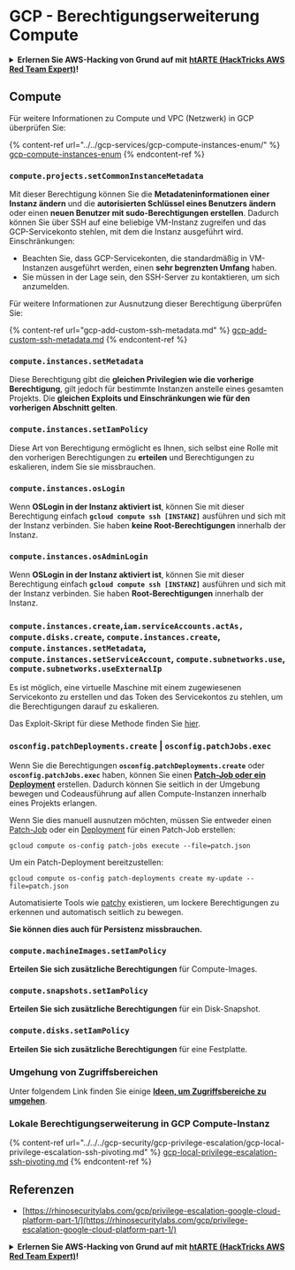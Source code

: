 # GCP - Berechtigungserweiterung Compute

<details>

<summary><strong>Erlernen Sie AWS-Hacking von Grund auf mit</strong> <a href="https://training.hacktricks.xyz/courses/arte"><strong>htARTE (HackTricks AWS Red Team Expert)</strong></a><strong>!</strong></summary>

Andere Möglichkeiten, HackTricks zu unterstützen:

* Wenn Sie Ihr **Unternehmen in HackTricks beworben sehen möchten** oder **HackTricks als PDF herunterladen möchten**, überprüfen Sie die [**ABONNEMENTPLÄNE**](https://github.com/sponsors/carlospolop)!
* Holen Sie sich das [**offizielle PEASS & HackTricks-Merchandise**](https://peass.creator-spring.com)
* Entdecken Sie [**The PEASS Family**](https://opensea.io/collection/the-peass-family), unsere Sammlung exklusiver [**NFTs**](https://opensea.io/collection/the-peass-family)
* **Treten Sie der** 💬 [**Discord-Gruppe**](https://discord.gg/hRep4RUj7f) oder der [**Telegram-Gruppe**](https://t.me/peass) bei oder **folgen** Sie uns auf **Twitter** 🐦 [**@hacktricks_live**](https://twitter.com/hacktricks_live)**.**
* **Teilen Sie Ihre Hacking-Tricks, indem Sie PRs an die** [**HackTricks**](https://github.com/carlospolop/hacktricks) und [**HackTricks Cloud**](https://github.com/carlospolop/hacktricks-cloud) GitHub-Repositories einreichen.

</details>

## Compute

Für weitere Informationen zu Compute und VPC (Netzwerk) in GCP überprüfen Sie:

{% content-ref url="../../gcp-services/gcp-compute-instances-enum/" %}
[gcp-compute-instances-enum](../../gcp-services/gcp-compute-instances-enum/)
{% endcontent-ref %}

### `compute.projects.setCommonInstanceMetadata`

Mit dieser Berechtigung können Sie die **Metadateninformationen einer Instanz ändern** und die **autorisierten Schlüssel eines Benutzers ändern** oder einen **neuen Benutzer mit sudo-Berechtigungen erstellen**. Dadurch können Sie über SSH auf eine beliebige VM-Instanz zugreifen und das GCP-Servicekonto stehlen, mit dem die Instanz ausgeführt wird.\
Einschränkungen:

* Beachten Sie, dass GCP-Servicekonten, die standardmäßig in VM-Instanzen ausgeführt werden, einen **sehr begrenzten Umfang** haben.
* Sie müssen in der Lage sein, den SSH-Server zu kontaktieren, um sich anzumelden.

Für weitere Informationen zur Ausnutzung dieser Berechtigung überprüfen Sie:

{% content-ref url="gcp-add-custom-ssh-metadata.md" %}
[gcp-add-custom-ssh-metadata.md](gcp-add-custom-ssh-metadata.md)
{% endcontent-ref %}

### `compute.instances.setMetadata`

Diese Berechtigung gibt die **gleichen Privilegien wie die vorherige Berechtigung**, gilt jedoch für bestimmte Instanzen anstelle eines gesamten Projekts. Die **gleichen Exploits und Einschränkungen wie für den vorherigen Abschnitt gelten**.

### `compute.instances.setIamPolicy`

Diese Art von Berechtigung ermöglicht es Ihnen, sich selbst eine Rolle mit den vorherigen Berechtigungen zu **erteilen** und Berechtigungen zu eskalieren, indem Sie sie missbrauchen.

### **`compute.instances.osLogin`**

Wenn **OSLogin in der Instanz aktiviert ist**, können Sie mit dieser Berechtigung einfach **`gcloud compute ssh [INSTANZ]`** ausführen und sich mit der Instanz verbinden. Sie haben **keine Root-Berechtigungen** innerhalb der Instanz.

### **`compute.instances.osAdminLogin`**

Wenn **OSLogin in der Instanz aktiviert ist**, können Sie mit dieser Berechtigung einfach **`gcloud compute ssh [INSTANZ]`** ausführen und sich mit der Instanz verbinden. Sie haben **Root-Berechtigungen** innerhalb der Instanz.

### `compute.instances.create`,`iam.serviceAccounts.actAs, compute.disks.create`, `compute.instances.create`, `compute.instances.setMetadata`, `compute.instances.setServiceAccount`, `compute.subnetworks.use`, `compute.subnetworks.useExternalIp`

Es ist möglich, eine virtuelle Maschine mit einem zugewiesenen Servicekonto zu erstellen und das Token des Servicekontos zu stehlen, um die Berechtigungen darauf zu eskalieren.

Das Exploit-Skript für diese Methode finden Sie [hier](https://github.com/RhinoSecurityLabs/GCP-IAM-Privilege-Escalation/blob/master/ExploitScripts/compute.instances.create.py).

### `osconfig.patchDeployments.create` | `osconfig.patchJobs.exec`

Wenn Sie die Berechtigungen **`osconfig.patchDeployments.create`** oder **`osconfig.patchJobs.exec`** haben, können Sie einen [**Patch-Job oder ein Deployment**](https://blog.raphael.karger.is/articles/2022-08/GCP-OS-Patching) erstellen. Dadurch können Sie seitlich in der Umgebung bewegen und Codeausführung auf allen Compute-Instanzen innerhalb eines Projekts erlangen.

Wenn Sie dies manuell ausnutzen möchten, müssen Sie entweder einen [Patch-Job](https://github.com/rek7/patchy/blob/main/pkg/engine/patches/patch\_job.json) oder ein [Deployment](https://github.com/rek7/patchy/blob/main/pkg/engine/patches/patch\_deployment.json) für einen Patch-Job erstellen:

`gcloud compute os-config patch-jobs execute --file=patch.json`

Um ein Patch-Deployment bereitzustellen:

`gcloud compute os-config patch-deployments create my-update --file=patch.json`

Automatisierte Tools wie [patchy](https://github.com/rek7/patchy) existieren, um lockere Berechtigungen zu erkennen und automatisch seitlich zu bewegen.

**Sie können dies auch für Persistenz missbrauchen.**

### `compute.machineImages.setIamPolicy`

**Erteilen Sie sich zusätzliche Berechtigungen** für Compute-Images.

### `compute.snapshots.setIamPolicy`

**Erteilen Sie sich zusätzliche Berechtigungen** für ein Disk-Snapshot.

### `compute.disks.setIamPolicy`

**Erteilen Sie sich zusätzliche Berechtigungen** für eine Festplatte.

### Umgehung von Zugriffsbereichen

Unter folgendem Link finden Sie einige [**Ideen, um Zugriffsbereiche zu umgehen**](../../../gcp-security/gcp-privilege-escalation/).

### Lokale Berechtigungserweiterung in GCP Compute-Instanz

{% content-ref url="../../../gcp-security/gcp-privilege-escalation/gcp-local-privilege-escalation-ssh-pivoting.md" %}
[gcp-local-privilege-escalation-ssh-pivoting.md](../../../gcp-security/gcp-privilege-escalation/gcp-local-privilege-escalation-ssh-pivoting.md)
{% endcontent-ref %}

## Referenzen

* [https://rhinosecuritylabs.com/gcp/privilege-escalation-google-cloud-platform-part-1/](https://rhinosecuritylabs.com/gcp/privilege-escalation-google-cloud-platform-part-1/)

<details>

<summary><strong>Erlernen Sie AWS-Hacking von Grund auf mit</strong> <a href="https://training.hacktricks.xyz/courses/arte"><strong>htARTE (HackTricks AWS Red Team Expert)</strong></a><strong>!</strong></summary>

Andere Möglichkeiten, HackTricks zu unterstützen:

* Wenn Sie Ihr **Unternehmen in HackTricks beworben sehen möchten** oder **HackTricks als PDF herunterladen möchten**, überprüfen Sie die [**ABONNEMENTPLÄNE**](https://github.com/sponsors/carlospolop)!
* Holen Sie sich das [**offizielle PEASS & HackTricks-Merchandise**](https://peass.creator-spring.com)
* Entdecken Sie [**The PEASS Family**](https://opensea.io/collection/the-peass-family), unsere Sammlung exklusiver [**NFTs**](https://opensea.io/collection/the-peass-family)
* **Treten Sie der** 💬 [**Discord-Gruppe**](https://discord.gg/hRep4RUj7f) oder der [**Telegram-Gruppe**](https://t.me/peass) bei oder **folgen** Sie uns auf **Twitter** 🐦 [**@hacktricks_live**](https://twitter.com/hacktricks_live)**.**
* **Teilen Sie Ihre Hacking-Tricks, indem Sie PRs an die** [**HackTricks**](https://github.com/carlospolop/hacktricks) und [**HackTricks Cloud**](https://github.com/carlospolop/hacktricks-cloud) GitHub-Repositories einreichen.

</details>
